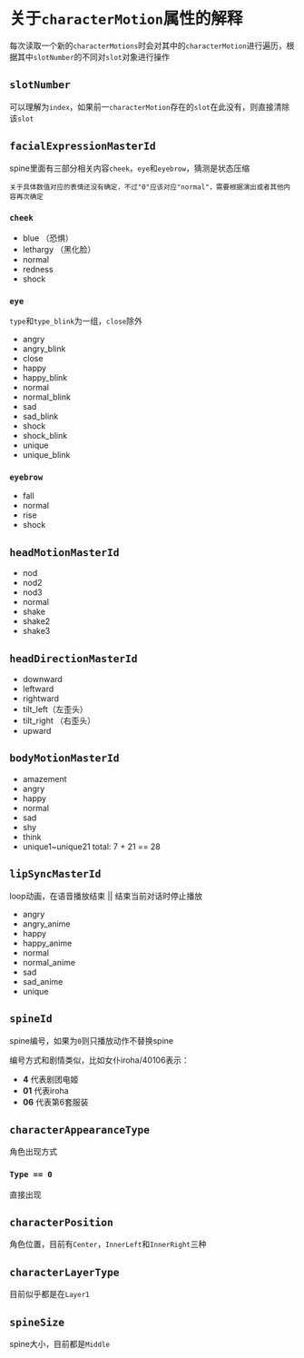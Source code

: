 # 关于`characterMotion`属性的解释
每次读取一个新的`characterMotions`时会对其中的`characterMotion`进行遍历，根据其中`slotNumber`的不同对`slot`对象进行操作

## `slotNumber`
可以理解为`index`，如果前一`characterMotion`存在的`slot`在此没有，则直接清除该`slot`

## `facialExpressionMasterId`
spine里面有三部分相关内容`cheek`，`eye`和`eyebrow`，猜测是状态压缩
```
关于具体数值对应的表情还没有确定，不过"0"应该对应"normal"，需要根据演出或者其他内容再次确定
```
### `cheek`
- blue （恐惧）
- lethargy （黑化脸）
- normal
- redness
- shock
### `eye`
`type`和`type_blink`为一组，`close`除外
- angry
- angry_blink
- close
- happy
- happy_blink
- normal
- normal_blink
- sad
- sad_blink
- shock
- shock_blink
- unique
- unique_blink
### `eyebrow`
- fall
- normal
- rise
- shock
## `headMotionMasterId`
- nod
- nod2
- nod3
- normal
- shake
- shake2
- shake3
## `headDirectionMasterId`
- downward
- leftward
- rightward
- tilt_left（左歪头）
- tilt_right （右歪头）
- upward
## `bodyMotionMasterId`
- amazement
- angry
- happy
- normal
- sad
- shy
- think
- unique1~unique21
total: 7 + 21 == 28
## `lipSyncMasterId`
loop动画，在语音播放结束 || 结束当前对话时停止播放
- angry
- angry_anime
- happy
- happy_anime
- normal
- normal_anime
- sad
- sad_anime
- unique
## `spineId`
spine编号，如果为`0`则只播放动作不替换spine

编号方式和剧情类似，比如女仆iroha/40106表示：
- **4** 代表剧团电姬
- **01** 代表iroha
- **06** 代表第6套服装
## `characterAppearanceType`
角色出现方式
### `Type == 0`
直接出现
## `characterPosition`
角色位置，目前有`Center`，`InnerLeft`和`InnerRight`三种
## `characterLayerType`
目前似乎都是在`Layer1`
## `spineSize`
spine大小，目前都是`Middle`